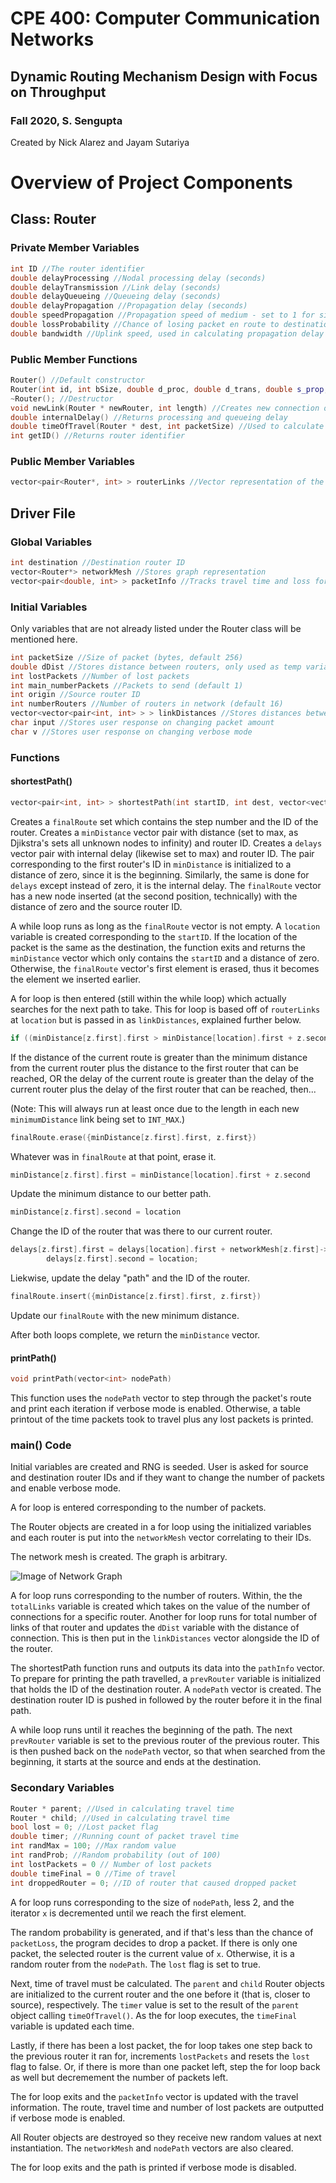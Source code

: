 # CPE 400: Computer Communication Networks
## Dynamic Routing Mechanism Design with Focus on Throughput
### Fall 2020, S. Sengupta
Created by Nick Alarez and Jayam Sutariya

# Overview of Project Components
## Class: Router
### Private Member Variables
```C++
int ID //The router identifier
double delayProcessing //Nodal processing delay (seconds)
double delayTransmission //Link delay (seconds)
double delayQueueing //Queueing delay (seconds)
double delayPropagation //Propagation delay (seconds)
double speedPropagation //Propagation speed of medium - set to 1 for simplicity of time reporting
double lossProbability //Chance of losing packet en route to destination
double bandwidth //Uplink speed, used in calculating propagation delay
```
### Public Member Functions
```C++
Router() //Default constructor
Router(int id, int bSize, double d_proc, double d_trans, double s_prop, double loss, double band) //Parameterized constructor
~Router(); //Destructor
void newLink(Router * newRouter, int length) //Creates new connection on graph, taking in a Router object and distance
double internalDelay() //Returns processing and queueing delay
double timeOfTravel(Router * dest, int packetSize) //Used to calculate packet transmission time by adding propagation delay and transmission delay. Propagation delay is calculated by dividing the size of packet by bandwidth and adding that to the length divided by propagation speed.
int getID() //Returns router identifier
```
### Public Member Variables
```C++
vector<pair<Router*, int> > routerLinks //Vector representation of the nodes the current Router can reach
```

## Driver File
### Global Variables
```C++
int destination //Destination router ID
vector<Router*> networkMesh //Stores graph representation
vector<pair<double, int> > packetInfo //Tracks travel time and loss for each packet sent
```
### Initial Variables
Only variables that are not already listed under the Router class will be mentioned here.
```C++
int packetSize //Size of packet (bytes, default 256)
double dDist //Stores distance between routers, only used as temp variable
int lostPackets //Number of lost packets
int main_numberPackets //Packets to send (default 1)
int origin //Source router ID
int numberRouters //Number of routers in network (default 16)
vector<vector<pair<int, int> > > linkDistances //Stores distances between routers
char input //Stores user response on changing packet amount
char v //Stores user response on changing verbose mode
```
### Functions
#### shortestPath()
```C++
vector<pair<int, int> > shortestPath(int startID, int dest, vector<vector<pair<int, int> > > routerLinks)
```
Creates a `finalRoute` set which contains the step number and the ID of the router. Creates a `minDistance` vector pair with distance (set to max, as Djikstra's sets all unknown nodes to infinity) and router ID. Creates a `delays` vector pair with internal delay (likewise set to max) and router ID. The pair corresponding to the first router's ID in `minDistance` is initialized to a distance of zero, since it is the beginning. Similarly, the same is done for `delays` except instead of zero, it is the internal delay. The `finalRoute` vector has a new node inserted (at the second position, technically) with the distance of zero and the source router ID.

A while loop runs as long as the `finalRoute` vector is not empty. A `location` variable is created corresponding to the `startID`. If the location of the packet is the same as the destination, the function exits and returns the `minDistance` vector which only contains the `startID` and a distance of zero. Otherwise, the `finalRoute` vector's first element is erased, thus it becomes the element we inserted earlier.

A for loop is then entered (still within the while loop) which actually searches for the next path to take. This for loop is based off of `routerLinks` at `location` but is passed in as `linkDistances`, explained further below.

```C++
if ((minDistance[z.first].first > minDistance[location].first + z.second) || (delays[z.first].first > delays[location].first + networkMesh[z.first]->internalDelay()))
```
If the distance of the current route is greater than the minimum distance from the current router plus the distance to the first router that can be reached, OR the delay of the current route is greater than the delay of the current router plus the delay of the first router that can be reached, then...

(Note: This will always run at least once due to the length in each new `minimumDistance` link being set to `INT_MAX`.)

```C++
finalRoute.erase({minDistance[z.first].first, z.first})
```
Whatever was in `finalRoute` at that point, erase it.

```C++
minDistance[z.first].first = minDistance[location].first + z.second
```
Update the minimum distance to our better path.

```C++
minDistance[z.first].second = location
```
Change the ID of the router that was there to our current router.

```C++
delays[z.first].first = delays[location].first + networkMesh[z.first]->internalDelay();
        delays[z.first].second = location;
```
Liekwise, update the delay "path" and the ID of the router.

```C++
finalRoute.insert({minDistance[z.first].first, z.first})
```
Update our `finalRoute` with the new minimum distance.

After both loops complete, we return the `minDistance` vector.

#### printPath()
```C++
void printPath(vector<int> nodePath)
```
This function uses the `nodePath` vector to step through the packet's route and print each iteration if verbose mode is enabled. Otherwise, a table printout of the time packets took to travel plus any lost packets is printed.

### main() Code
Initial variables are created and RNG is seeded. User is asked for source and destination router IDs and if they want to change the number of packets and enable verbose mode.

A for loop is entered corresponding to the number of packets.

The Router objects are created in a for loop using the initialized variables and each router is put into the `networkMesh` vector correlating to their IDs.

The network mesh is created. The graph is arbitrary.

![Image of Network Graph](StretchGraph.png?raw=true "Network Mesh")

A for loop runs corresponding to the number of routers. Within, the the `totalLinks` variable is created which takes on the value of the number of connections for a specific router. Another for loop runs for total number of links of that router and updates the `dDist` variable with the distance of connection. This is then put in the `linkDistances` vector alongside the ID of the router.

The shortestPath function runs and outputs its data into the `pathInfo` vector. To prepare for printing the path travelled, a `prevRouter` variable is initialized that holds the ID of the destination router. A `nodePath` vector is created. The destination router ID is pushed in followed by the router before it in the final path.

A while loop runs until it reaches the beginning of the path. The next `prevRouter` variable is set to the previous router of the previous router. This is then pushed back on the `nodePath` vector, so that when searched from the beginning, it starts at the source and ends at the destination.

### Secondary Variables
```C++
Router * parent; //Used in calculating travel time
Router * child; //Used in calculating travel time
bool lost = 0; //Lost packet flag
double timer; //Running count of packet travel time
int randMax = 100; //Max random value
int randProb; //Random probability (out of 100)
int lostPackets = 0 // Number of lost packets
double timeFinal = 0 //Time of travel
int droppedRouter = 0; //ID of router that caused dropped packet
```

A for loop runs corresponding to the size of `nodePath`, less 2, and the iterator `x` is decremented until we reach the first element.

The random probability is generated, and if that's less than the chance of `packetLoss`, the program decides to drop a packet. If there is only one packet, the selected router is the current value of `x`. Otherwise, it is a random router from the `nodePath`. The `lost` flag is set to true.

Next, time of travel must be calculated. The `parent` and `child` Router objects are initialized to the current router and the one before it (that is, closer to source), respectively. The `timer` value is set to the result of the `parent` object calling `timeOfTravel()`. As the for loop executes, the `timeFinal` variable is updated each time.

Lastly, if there has been a lost packet, the for loop takes one step back to the previous router it ran for, increments `lostPackets` and resets the `lost` flag to false. Or, if there is more than one packet left, step the for loop back as well but decremement the number of packets left.

The for loop exits and the `packetInfo` vector is updated with the travel information. The route, travel time and number of lost packets are outputted if verbose mode is enabled.

All Router objects are destroyed so they receive new random values at next instantiation. The `networkMesh` and `nodePath` vectors are also cleared.

The for loop exits and the path is printed if verbose mode is disabled.